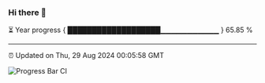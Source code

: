 ### Hi there 👋

⏳ Year progress { ███████████████████▁▁▁▁▁▁▁▁▁▁▁ } 65.85 %

---

⏰ Updated on Thu, 29 Aug 2024 00:05:58 GMT

![Progress Bar CI](https://github.com/liununu/liununu/workflows/Progress%20Bar%20CI/badge.svg)
